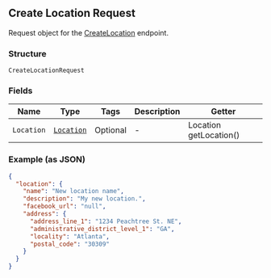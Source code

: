## Create Location Request

Request object for the [CreateLocation](#endpoint-createlocation) endpoint.

### Structure

`CreateLocationRequest`

### Fields

| Name | Type | Tags | Description | Getter |
|  --- | --- | --- | --- | --- |
| `Location` | [`Location`](/doc/models/location.md) | Optional | - | Location getLocation() |

### Example (as JSON)

```json
{
  "location": {
    "name": "New location name",
    "description": "My new location.",
    "facebook_url": "null",
    "address": {
      "address_line_1": "1234 Peachtree St. NE",
      "administrative_district_level_1": "GA",
      "locality": "Atlanta",
      "postal_code": "30309"
    }
  }
}
```

